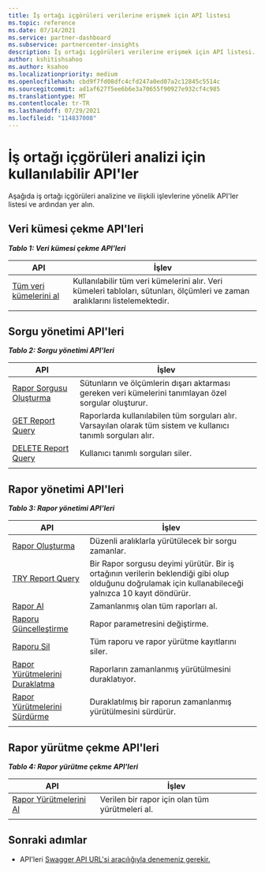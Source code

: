```yaml
---
title: İş ortağı içgörüleri verilerine erişmek için API listesi
ms.topic: reference
ms.date: 07/14/2021
ms.service: partner-dashboard
ms.subservice: partnercenter-insights
description: İş ortağı içgörüleri verilerine erişmek için API listesi.
author: kshitishsahoo
ms.author: ksahoo
ms.localizationpriority: medium
ms.openlocfilehash: cbd9f7fd08dfc4cfd247a0ed07a2c12845c5514c
ms.sourcegitcommit: ad1af627f5ee6b6e3a70655f90927e932cf4c985
ms.translationtype: MT
ms.contentlocale: tr-TR
ms.lasthandoff: 07/29/2021
ms.locfileid: "114837008"
---
```

# <a name="available-apis-for-partner-insights-analytics"></a>İş ortağı içgörüleri analizi için kullanılabilir API'ler

Aşağıda iş ortağı içgörüleri analizine ve ilişkili işlevlerine yönelik API'ler listesi ve ardından yer alın.

## <a name="dataset-pull-apis"></a>Veri kümesi çekme API'leri

***Tablo 1: Veri kümesi çekme API'leri***

| **API** | **İşlev** |
| --- | --- |
| [Tüm veri kümelerini al](insights-programmatic-analytics-api-get-dataset.md) | Kullanılabilir tüm veri kümelerini alır. Veri kümeleri tabloları, sütunları, ölçümleri ve zaman aralıklarını listelemektedir. |
|||

## <a name="query-management-apis"></a>Sorgu yönetimi API'leri

***Tablo 2: Sorgu yönetimi API'leri***

| **API** | **İşlev** |
| --- | --- |
| [Rapor Sorgusu Oluşturma](insights-programmatic-access-paradigm.md#create-report-query-api) | Sütunların ve ölçümlerin dışarı aktarması gereken veri kümelerini tanımlayan özel sorgular oluşturur. |
| [GET Report Query](insights-programmatic-analytics-api-get-report-queries.md) | Raporlarda kullanılabilen tüm sorguları alır. Varsayılan olarak tüm sistem ve kullanıcı tanımlı sorguları alır. |
| [DELETE Report Query](insights-programmatic-analytics-api-delete-report-queries.md) | Kullanıcı tanımlı sorguları siler. |
|||

## <a name="report-management-apis"></a>Rapor yönetimi API'leri

***Tablo 3: Rapor yönetimi API'leri***

| **API** | **İşlev** |
| --- | --- |
| [Rapor Oluşturma](insights-programmatic-access-paradigm.md#create-report-api) | Düzenli aralıklarla yürütülecek bir sorgu zamanlar. |
| [TRY Report Query](insights-programmatic-analytics-api-try-report-queries.md) | Bir Rapor sorgusu deyimi yürütür. Bir iş ortağının verilerin beklendiği gibi olup olduğunu doğrulamak için kullanabileceği yalnızca 10 kayıt döndürür. |
| [Rapor Al](insights-programmatic-analytics-api-get-report.md) | Zamanlanmış olan tüm raporları al. |
| [Raporu Güncelleştirme](insights-programmatic-analytics-api-update-report.md) | Rapor parametresini değiştirme. |
| [Raporu Sil](insights-programmatic-analytics-api-delete-report.md) | Tüm raporu ve rapor yürütme kayıtlarını siler. |
| [Rapor Yürütmelerini Duraklatma](insights-programmatic-analytics-api-pause-report-executions.md) | Raporların zamanlanmış yürütülmesini duraklatıyor. |
| [Rapor Yürütmelerini Sürdürme](insights-programmatic-analytics-api-resume-report-executions.md) | Duraklatılmış bir raporun zamanlanmış yürütülmesini sürdürür. |
|||

## <a name="report-execution-pull-apis"></a>Rapor yürütme çekme API'leri

***Tablo 4: Rapor yürütme çekme API'leri***

| **API** | **İşlev** |
| --- | --- |
| [Rapor Yürütmelerini Al](insights-programmatic-access-paradigm.md#get-report-execution-api) | Verilen bir rapor için olan tüm yürütmeleri al. |
|||

## <a name="next-steps"></a>Sonraki adımlar

- API'leri [Swagger API URL'si aracılığıyla denemeniz gerekir.](https://api.partnercenter.microsoft.com/insights/v1/mpn/swagger/index.html)